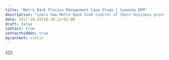 ```yaml
---
title: "Metro Bank Process Management Case Study | Camunda BPM"
description: "Learn how Metro Bank took control of their business process automation and improved efficiency in their organization with Camunda. Camunda is the leader for workflow automation based on Java and BPMN 2.0."
date: 2017-10-25T10:39:22+02:00
draft: false
contact: true
contacthidden: true
mycontent: static
---
```

{{<case-study-single
company="Metro Bank"
companydescription=""
customerquote=""
teaser=""
usecase=""
videolink=""
logo="//images.ctfassets.net/vpidbgnakfvf/2Qb6jDzzlhxZaUeoiza67S/949ee942dbe93c413af426c9716f7020/1200px-Metro_Bank_logo.svg.png"
pdf=""
thumbnail="">}}